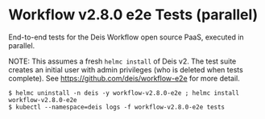 # Workflow v2.8.0 e2e Tests (parallel)

End-to-end tests for the Deis Workflow open source PaaS, executed in parallel.

NOTE: This assumes a fresh `helmc install` of Deis v2. The test suite creates
an initial user with admin privileges (who is deleted when tests complete).
See https://github.com/deis/workflow-e2e for more detail.

```console
$ helmc uninstall -n deis -y workflow-v2.8.0-e2e ; helmc install workflow-v2.8.0-e2e
$ kubectl --namespace=deis logs -f workflow-v2.8.0-e2e tests
```
